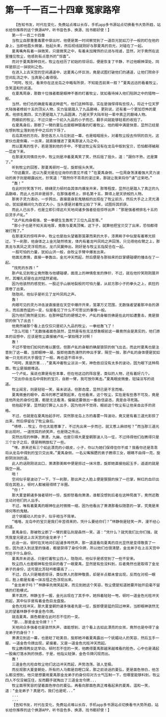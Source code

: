 # 第一千一百二十四章 冤家路窄
        【告知书友，时代在变化，免费站点难以长存，手机app多书源站点切换看书大势所趋，站长给你推荐的这个换源APP，听书音色多、换源、找书都好使！】
       第一千一百二十四章
       当牧尘自那重重毒雾中穿出时，他便是第一时间察觉到了一道目光犹如刀子一般的盯在他的身上，当即他眉头微皱，抬起头来，然后视线就刚好与那夏禹的目光，对碰在了一起。
       夏禹嘴角有着一抹微笑，只是微笑之中，有着未加掩饰的讥诮与戏谑，显然，对于竟然在这里撞见牧尘，他感到有点意外的“惊喜”。
       而对于夏禹那种目光，牧尘在经历了初始的惊讶后，便是恢复了平静，不过他眼神深处，同样是掠过一抹锐利之色。
       在进入上古天宫的空间通道中，这夏禹心怀叵测，竟是试图打破他们的通道，让他们殒命于空间乱流之中，当真是心毒得很。
       “呵呵，牧兄，看来你在这龙岛之中略有所获，不知能否前来一叙？”夏禹远远的看着牧尘，含笑温和的说道。
       在夏禹周身，那数十位强者都是眼神不善的盯着牧尘，犹如看待掉入他们陷阱之中的猎物一般。
       当然，他们也的确是有着这种底气，他们这种阵容，实在是强悍得有些惊人，将近十位天罗大陆强者榜前十五的顶尖人物，实力皆是踏入了九品巅峰，更别说，还有着一个更加恐怖的夏禹，他排名第四，实力更是踏入了九品圆满，乃是天罗大陆年轻一辈中真正的巅峰人物。
       而眼前的牧尘，不过只是一个初入九品的小子而已，翻手间就能够轻易的收拾了。
       在夏禹身后，那断了一臂的夏弘也是眼神狠毒的盯着牧尘，他的眼中满是快意，显然已经是在想到牧尘落到他手中之后的下场了。
       石岛其他的方向，那些各方人马见到这一幕，也是暗暗摇头，对着牧尘投去怜悯的目光，这家伙也是倒霉，一出来，就直接撞进了夏禹那波人马之中。
       而以夏禹的性子，若是落到他的手中，不管这牧尘有没有在龙岛中取到宝贝，恐怕都得被剐一层皮下来。
       在那漫天同情目光中，牧尘则是冲着夏禹笑了笑，然后摇了摇头，道：“跟你不熟，还是算了。”
       听到牧尘的回答，那夏禹顿时一怔，旋即摇头失笑。
       “你这蠢货，还以为夏兄是在征询你的意见不成？”在夏禹身侧，一位周身荡漾着强大灵力波动的男子则是眼露凶光，狞笑道：“既然你不乖乖的滚过来，那就让我来将你“请”过来吧。”
       “轰！”
       在此时狞笑落下时，磅礴灵力顿时自其体内爆发开来，那等程度，显然已是踏入了真正的九品巅峰，而此人也并非是弱手，在那强者榜上，排名第十五，算得上是天骄般的人物。
       那男子灵力涌动，一步跨出，直接是身影鬼魅般的出现在了牧尘前方，然后大手之上灵光涌动，犹如是瞬间化为百丈大小，当头便是对着牧尘拍了下来，试图将其抓获。
       而此人已出手，也是立即引得这片天地间诸多强者低低惊呼出声：“那是强者榜排名十五的巨灵手卢虬。”
       “这卢虬肉身极强，曾一拳硬生生轰死了三位九品至尊。”
       “那小子也是不知天高地厚，竟敢与夏禹顶嘴，这下子，就算他把宝贝交了出来，恐怕都得被打残了。”
       在那漫天的惊呼声中，牧尘也是抬头望着那笼罩而来的大手，漆黑眸子中似是有着寒光掠过，下一刹那，他身体之上金光陡然喷发，体内有着龙吟凤鸣之声回荡，只见得他右臂之上，那真龙与真凤之灵浮现而出，龙爪凤翼伸出，刚好是与牧尘五指契合在一起。
       一股可怕的力量，犹如山洪一般，自牧尘手臂中爆发出来。
       他面无表情，直接一拳轰出，金光冲天而起，然后便是与那拍来的巨掌硬碰硬的撞击在了一起。
       “找死的东西！”
       那卢虬见到牧尘竟然敢与他硬碰硬，面庞上的神情愈发的狰狞，不过，就在他狞笑刚刚展开时，其瞳孔却是在此时猛然紧缩。
       因为他骇然的感觉到，一股近乎山崩地裂般的可怕力量，从前方那小子的拳头之上，疯狂的席卷了出来。
       隐隐间，他似乎是听见了龙吟凤鸣之声。
       轰！
       肉眼可见的灵力冲击波直接是在天空中爆炸开来，笼罩万丈范围，无数强者望着那冲击的源头，而后面色猛的一变，似是看见了什么不可思议的事情一般。
       因为他们竟然是见到，在那种猛烈的硬憾之中，卢虬的身躯仿佛是在此时如遭重击，竟是狼狈的倒飞了出去！
       他竟然被那个看上去仅仅只是初入九品的牧尘，一拳给轰飞了！
       “怎么可能！”无数强者面色骇然，显然是有些无法想象眼前这一幕竟然会是真实的，他们原本的设想中，应该是牧尘直接被卢虬一掌拍残才对啊！
       轰！
       不过不管他们如何的难以置信，但那卢虬的身躯的确是狼狈的倒飞出去，而此时夏禹也是注意到了这一幕，当即眼神一凝，旋即他面色漠然的伸出手掌，隔空一按，那卢虬的身体便是犹如被一只无形的大手握住了一般，再也退不得半步。
       “呵呵，真是厉害...”夏禹冲着牧尘淡淡一笑，神色依旧没有太多的波动，因为眼下这种局面，牧尘是插翅难逃。
       一个卢虬，虽说也算是有些本事，但在他这边的阵容里，类似的人物，还有着好几个。
       “交出你自龙岛中得到的宝贝，自断一臂，我可放你离去。”夏禹眼皮微垂，轻描淡写的说道。
       牧尘闻言，则是轻轻一笑，虽未说话，但那态度，显然已是不言而喻。
       夏禹微垂的眼中，森冷的寒芒凝聚起来，在他看来，这个牧尘，实在是有些愚不可及，竟是连他所处的身份位置，都是无法看清，偏偏还要做出一番自信姿态，真是自寻死路。
       他抬起手掌，显然就打算让人出手，因为他并不觉得，眼前这个牧尘有让他亲自出手的资格。
       不过，也就是在夏禹抬起手时，突然那龙岛上方的毒雾一阵波动，竟又是有着三道光影掠了出来，然后停留在了牧尘身后。
       “啧啧...牧尘，你也太能惹事了，不过先出来一步而已，就又惹上麻烦啦？”而当那三道光影出现时，一道悦耳的娇笑声，也是随之传出。
       突然出现的林静，萧潇，九幽，也是引得大夏皇朝那波人马一怔，不过待得他们在瞧得只是三个女子之后，便是稍稍放松了一些。
       “嘿，原来还有三个如此漂亮的小娘皮，小子，你以为她们保得住你不成？我看你还是乖乖将从龙岛中得到的宝贝交出来。”夏禹身侧，一名尖嘴猴腮的男子瞧得三女，眼睛不由得一亮，旋即阴测测的道。
       此人的话刚刚说出口，萧潇那美眸中便是掠过一抹冷意，旋即她直接抬起玉手，遥遥的就是隔空一扇。
       啪！
       空间似乎是波动了一下，下一刹那，那出声之人脸上便是狠狠的挨了一巴掌，鲜红的血印出现在其脸上，顿时人都被扇得转了半圈。
       “你！”
       那大夏皇朝诸多强者顿时一惊，旋即怒看向萧潇，谁都没想到后者在这种局面下，竟然还敢主动对他们的人出手。
       不过，唯有着夏禹的眼神在此时微微一缩，因为他看出了萧潇那看似随意的一掌，究竟是来得何等的鬼魅。
       这个妖媚动人的女子，似乎相当不简单。
       “咯咯，龙岛中的宝贝是我们辛苦得来的，凭什么要给你们？”林静倒是轻笑一声，漫不经心的道。
       夏禹身后，那被牧尘断了一臂的夏弘则是森然一笑，道：“凭什么？就凭我们比你们强，就凭我皇兄是这上古天宫的金龙弟子！”
       此话一出，顿时在天地间引起诸多哗然声，那一道道看向夏禹的目光显然是变得敬畏了一些，因为进入到这里的强者，都是获得了身份令牌，所以他们也很清楚，金龙弟子在上古天宫中时处于什么身份。
       夏禹并未说话，只是盯着牧尘四人，隐隐间，他似乎是感觉到了一些不安来。
       牧尘四人也是眼神有些惊异的看了一眼夏禹，显然是有些没料到，后者竟然也是取得了金龙弟子的身份，这可是比苏轻吟都要高了...
       不过，四人只是略感惊讶，类似旁人的那种敬畏，却是半点都未曾出现，反而在对视一眼后，脸上都是有着一抹古怪之色浮现出来。
       “金龙弟子吗？”林静率先微笑起来，而见到她这个笑容，牧尘便是知道她要开始开启毫不留情的打脸模式。
       果不其然，林静玉手一握，金光出现在了其手中，她拎着轻轻一甩，顿时一道金色光柱冲天而起，其中似乎是有着金色巨龙盘旋。
       金色光柱冲天，那大夏皇朝的诸多强者先是一怔，旋即便是猛的回过神来，当即眼神骇然无比的望着林静手中拿金色令牌。
       就连夏禹，面色都是在此时忍不住的一变。
       “那...那是金龙令牌？！”
       天地间众多强者也是骇然失声，谁能想到，这个看上去如此漂亮的女孩，竟然也是夺得了金龙弟子的身份？！
       萧潇见到这一幕，也是眨了眨美目，旋即她冲着夏禹露出一个妩媚动人的笑容，然后玉手一握，一道金色令牌出现，紧接着，又是一道金色光柱冲天而起。
       牧尘瞧得两女这举动，顿时忍不住的一笑，他瞧得夏禹那越来越难看的脸色，心中也是涌起一股痛打落水狗的快感，于是，他指尖轻弹，金色令牌闪现而出。
       轰！
       三道金色光柱自牧尘他们这边冲天而起，声势浩荡，骇人至极。
       而反观那大夏皇朝处，所有的人马都是目瞪口呆，那之前说话的夏弘，更是面色惨白，他怎么都没想到，他只是想要用夏禹那金龙弟子的身份将对方士气压制一下，但哪里能够料到，牧尘四人不仅没被压住，反而翻手就掏出了三道金龙令牌...
       牧尘面带笑容的望着面色惨白的夏弘，再看向那面色真正难看起来的夏禹，温和一笑，道：“金龙弟子？真是巧，我们也是呢...”
       ...
       ...
       【告知书友，时代在变化，免费站点难以长存，手机app多书源站点切换看书大势所趋，站长给你推荐的这个换源APP，听书音色多、换源、找书都好使！】